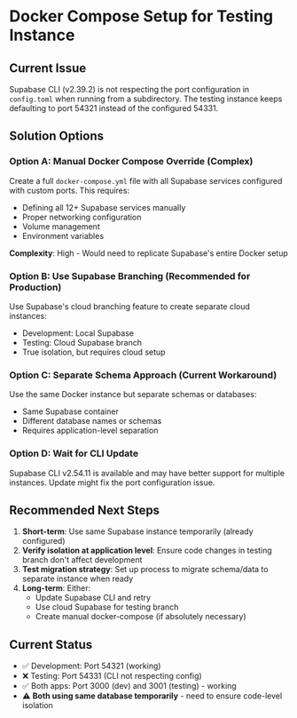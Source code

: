 # Docker Compose Setup for Testing Instance

## Current Issue

Supabase CLI (v2.39.2) is not respecting the port configuration in `config.toml` when running from a subdirectory. The testing instance keeps defaulting to port 54321 instead of the configured 54331.

## Solution Options

### Option A: Manual Docker Compose Override (Complex)
Create a full `docker-compose.yml` file with all Supabase services configured with custom ports. This requires:
- Defining all 12+ Supabase services manually
- Proper networking configuration
- Volume management
- Environment variables

**Complexity**: High - Would need to replicate Supabase's entire Docker setup

### Option B: Use Supabase Branching (Recommended for Production)
Use Supabase's cloud branching feature to create separate cloud instances:
- Development: Local Supabase
- Testing: Cloud Supabase branch
- True isolation, but requires cloud setup

### Option C: Separate Schema Approach (Current Workaround)
Use the same Docker instance but separate schemas or databases:
- Same Supabase container
- Different database names or schemas
- Requires application-level separation

### Option D: Wait for CLI Update
Supabase CLI v2.54.11 is available and may have better support for multiple instances. Update might fix the port configuration issue.

## Recommended Next Steps

1. **Short-term**: Use same Supabase instance temporarily (already configured)
2. **Verify isolation at application level**: Ensure code changes in testing branch don't affect development
3. **Test migration strategy**: Set up process to migrate schema/data to separate instance when ready
4. **Long-term**: Either:
   - Update Supabase CLI and retry
   - Use cloud Supabase for testing branch
   - Create manual docker-compose (if absolutely necessary)

## Current Status

- ✅ Development: Port 54321 (working)
- ❌ Testing: Port 54331 (CLI not respecting config)
- ✅ Both apps: Port 3000 (dev) and 3001 (testing) - working
- ⚠️ **Both using same database temporarily** - need to ensure code-level isolation

